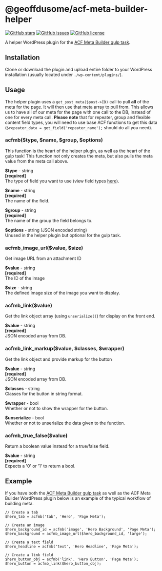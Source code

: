 # @geoffdusome/acf-meta-builder-helper

[![GitHub stars](https://img.shields.io/github/stars/GeoffDusome/acf-meta-builder.svg)](https://github.com/GeoffDusome/acf-meta-builder-helper/stargazers)
[![GitHub issues](https://img.shields.io/github/issues/GeoffDusome/acf-meta-builder.svg)](https://github.com/GeoffDusome/acf-meta-builder-helper/issues)
[![GitHub license](https://img.shields.io/github/license/GeoffDusome/acf-meta-builder.svg)](https://github.com/GeoffDusome/acf-meta-builder-helper/blob/master/LICENSE)

A helper WordPress plugin for the [ACF Meta Builder gulp task](https://github.com/GeoffDusome/acf-meta-builder).

## Installation

Clone or download the plugin and upload entire folder to your WordPress installation (usually located under `./wp-content/plugins/`).

## Usage

The helper plugin uses a `get_post_meta($post->ID)` call to pull **all** of the meta for the page. It will then use that meta array to pull from. This allows us to have all of our meta for the page with one call to the DB, instead of one for every meta call. **Please note** that for repeater, group and flexible content field types, you will need to use base ACF functions to get this data (`$repeater_data = get_field('repeater_name');` should do all you need).

### acfmb($type, $name, $group, $options)

This function is the heart of the helper plugin, as well as the heart of the gulp task! This function not only creates the meta, but also pulls the meta value from the meta call above.

**$type** - string  
**[required]**  
The type of field you want to use (view field types [here](https://www.advancedcustomfields.com/resources/#field_types)).

**$name** - string  
**[required]**  
The name of the field.

**$group** - string  
**[required]**  
The name of the group the field belongs to.

**$options** - string (JSON encoded string)  
Unused in the helper plugin but optional for the gulp task.

### acfmb_image_url($value, $size)

Get image URL from an attachment ID

**$value** - string  
**[required]**  
The ID of the image

**$size** - string  
The defined image size of the image you want to display.

### acfmb_link($value)

Get the link object array (using `unserialize()`) for display on the front end.

**$value** - string  
**[required]**  
JSON encoded array from DB.

### acfmb_link_markup($value, $classes, $wrapper)

Get the link object and provide markup for the button

**$value** - string  
**[required]**  
JSON encoded array from DB.

**$classes** - string  
Classes for the button in string format.

**$wrapper** - bool  
Whether or not to show the wrapper for the button.

**$unserialize** - bool  
Whether or not to unserialize the data given to the function.

### acfmb_true_false($value)

Return a boolean value instead for a true/false field.

**$value** - string  
**[required]**  
Expects a '0' or '1' to return a bool.

## Example

If you have both the [ACF Meta Builder gulp task](https://github.com/GeoffDusome/acf-meta-builder) as well as the ACF Meta Builder WordPress plugin below is an example of the typical workflow of building meta.

```
// Create a tab
$hero_tab = acfmb('tab', 'Hero', 'Page Meta');

// Create an image
$hero_background_id = acfmb('image', 'Hero Background', 'Page Meta');
$hero_background = acfmb_image_url($hero_background_id, 'large');

// Create a text field
$hero_headline = acfmb('text', 'Hero Headline', 'Page Meta');

// Create a link field
$hero_button_obj = acfmb('link', 'Hero Button', 'Page Meta');
$hero_button = acfmb_link($hero_button_obj);
```